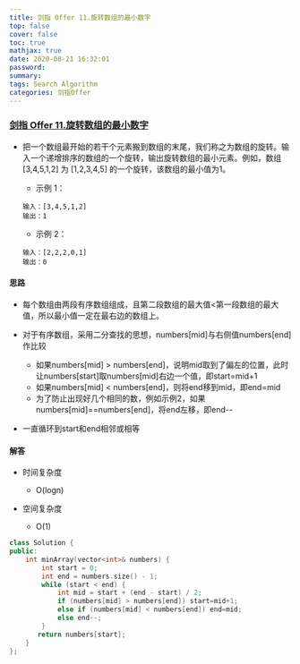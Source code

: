 ```yaml
---
title: 剑指 Offer 11.旋转数组的最小数字
top: false
cover: false
toc: true
mathjax: true
date: 2020-08-21 16:32:01
password:
summary:
tags: Search Algorithm
categories: 剑指Offer
---
```


### [剑指 Offer 11.旋转数组的最小数字](https://leetcode-cn.com/problems/xuan-zhuan-shu-zu-de-zui-xiao-shu-zi-lcof/)

- 把一个数组最开始的若干个元素搬到数组的末尾，我们称之为数组的旋转。输入一个递增排序的数组的一个旋转，输出旋转数组的最小元素。例如，数组 [3,4,5,1,2] 为 [1,2,3,4,5] 的一个旋转，该数组的最小值为1。  

  - 示例 1：

  ~~~
  输入：[3,4,5,1,2]
  输出：1
  ~~~

  - 示例 2：

  ~~~
  输入：[2,2,2,0,1]
  输出：0
  ~~~

#### 思路


- 每个数组由两段有序数组组成，且第二段数组的最大值<第一段数组的最大值，所以最小值一定在最右边的数组上。
- 对于有序数组，采用二分查找的思想，numbers[mid]与右侧值numbers[end]作比较

  - 如果numbers[mid] > numbers[end]，说明mid取到了偏左的位置，此时让numbers[start]取numbers[mid]右边一个值，即start=mid+1
  - 如果numbers[mid] < numbers[end]，则将end移到mid，即end=mid
  - 为了防止出现好几个相同的数，例如示例2，如果numbers[mid]==numbers[end]，将end左移，即end--
- 一直循环到start和end相邻或相等

#### 解答

- 时间复杂度
  - O(logn)
- 空间复杂度

  - O(1)

~~~C++
class Solution {
public:
    int minArray(vector<int>& numbers) {
        int start = 0;
        int end = numbers.size() - 1;
        while (start < end) {
            int mid = start + (end - start) / 2;
            if (numbers[mid] > numbers[end]) start=mid+1;
            else if (numbers[mid] < numbers[end]) end=mid;
            else end--;
        }
       return numbers[start];
    }
};
~~~